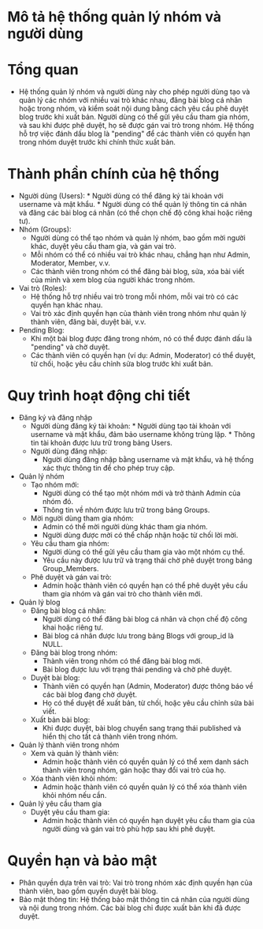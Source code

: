 # Mô tả hệ thống quản lý nhóm và người dùng
# Tổng quan
  * Hệ thống quản lý nhóm và người dùng này cho phép người dùng tạo và quản lý các nhóm với nhiều vai trò khác nhau, đăng bài blog cá nhân hoặc trong nhóm, và kiểm soát nội dung bằng cách yêu cầu phê duyệt blog trước khi xuất bản. Người dùng có thể gửi yêu cầu tham gia nhóm, và sau khi được phê duyệt, họ sẽ được gán vai trò trong nhóm. Hệ thống hỗ trợ việc đánh dấu blog là "pending" để các thành viên có quyền hạn trong nhóm duyệt trước khi chính thức xuất bản.
# Thành phần chính của hệ thống
* Người dùng (Users):
    	* Người dùng có thể đăng ký tài khoản với username và mật khẩu.
    	* Người dùng có thể quản lý thông tin cá nhân và đăng các bài blog cá nhân (có thể chọn chế độ công khai hoặc riêng tư).
* Nhóm (Groups):
    *	Người dùng có thể tạo nhóm và quản lý nhóm, bao gồm mời người khác, duyệt yêu cầu tham gia, và gán vai trò.
    *	Mỗi nhóm có thể có nhiều vai trò khác nhau, chẳng hạn như Admin, Moderator, Member, v.v.
    *	Các thành viên trong nhóm có thể đăng bài blog, sửa, xóa bài viết của mình và xem blog của người khác trong nhóm.
* Vai trò (Roles):
    *	Hệ thống hỗ trợ nhiều vai trò trong mỗi nhóm, mỗi vai trò có các quyền hạn khác nhau.
    *	Vai trò xác định quyền hạn của thành viên trong nhóm như quản lý thành viên, đăng bài, duyệt bài, v.v.
* Pending Blog:
    *	Khi một bài blog được đăng trong nhóm, nó có thể được đánh dấu là "pending" và chờ duyệt.
    *	Các thành viên có quyền hạn (ví dụ: Admin, Moderator) có thể duyệt, từ chối, hoặc yêu cầu chỉnh sửa blog trước khi xuất bản.
# Quy trình hoạt động chi tiết
* Đăng ký và đăng nhập
    *	Người dùng đăng ký tài khoản:
      *	Người dùng tạo tài khoản với username và mật khẩu, đảm bảo username không trùng lặp.
      *	Thông tin tài khoản được lưu trữ trong bảng Users.
    * Người dùng đăng nhập:
      *	Người dùng đăng nhập bằng username và mật khẩu, và hệ thống xác thực thông tin để cho phép truy cập.
* Quản lý nhóm
    *	Tạo nhóm mới:
        * Người dùng có thể tạo một nhóm mới và trở thành Admin của nhóm đó.
        *	Thông tin về nhóm được lưu trữ trong bảng Groups.
    *	Mời người dùng tham gia nhóm:
        * 	Admin có thể mời người dùng khác tham gia nhóm.
        *	Người dùng được mời có thể chấp nhận hoặc từ chối lời mời.
    * Yêu cầu tham gia nhóm:
        *	Người dùng có thể gửi yêu cầu tham gia vào một nhóm cụ thể.
        *	Yêu cầu này được lưu trữ và trạng thái chờ phê duyệt trong bảng Group_Members.
    *	Phê duyệt và gán vai trò:
        *	Admin hoặc thành viên có quyền hạn có thể phê duyệt yêu cầu tham gia nhóm và gán vai trò cho thành viên mới.
* Quản lý blog
    *	Đăng bài blog cá nhân:
        *	Người dùng có thể đăng bài blog cá nhân và chọn chế độ công khai hoặc riêng tư.
        *	Bài blog cá nhân được lưu trong bảng Blogs với group_id là NULL.
    *	Đăng bài blog trong nhóm:
        *	Thành viên trong nhóm có thể đăng bài blog mới.
        *	Bài blog được lưu với trạng thái pending và chờ phê duyệt.
    *	Duyệt bài blog:
        *	Thành viên có quyền hạn (Admin, Moderator) được thông báo về các bài blog đang chờ duyệt.
        *	Họ có thể duyệt để xuất bản, từ chối, hoặc yêu cầu chỉnh sửa bài viết.
    *	Xuất bản bài blog:
        *	Khi được duyệt, bài blog chuyển sang trạng thái published và hiển thị cho tất cả thành viên trong nhóm.
* Quản lý thành viên trong nhóm
    *	Xem và quản lý thành viên:
        *	Admin hoặc thành viên có quyền quản lý có thể xem danh sách thành viên trong nhóm, gán hoặc thay đổi vai trò của họ.
    *	Xóa thành viên khỏi nhóm:
        *	Admin hoặc thành viên có quyền quản lý có thể xóa thành viên khỏi nhóm nếu cần.
* Quản lý yêu cầu tham gia
    *	Duyệt yêu cầu tham gia:
        *	Admin hoặc thành viên có quyền hạn duyệt yêu cầu tham gia của người dùng và gán vai trò phù hợp sau khi phê duyệt.
# Quyền hạn và bảo mật
* Phân quyền dựa trên vai trò: Vai trò trong nhóm xác định quyền hạn của thành viên, bao gồm quyền duyệt bài blog.
* Bảo mật thông tin: Hệ thống bảo mật thông tin cá nhân của người dùng và nội dung trong nhóm. Các bài blog chỉ được xuất bản khi đã được duyệt.

